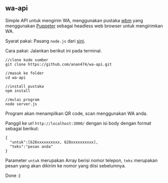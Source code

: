 ## wa-api
Simple API untuk mengirim WA, menggunakan pustaka [wbm](https://www.npmjs.com/package/wbm) yang menggunakan [Puppeter](https://pptr.dev/) sebagai headless web browser untuk mengirimkan WA.

Syarat pakai:
Pasang ```node.js``` dari [sini](https://nodejs.org/en/).

Cara pakai:
Jalankan berikut ini pada terminal.
```
//clone kode sumber
git clone https://github.com/anan474/wa-api.git

//masuk ke folder
cd wa-api

//install pustaka
npm install

//mulai program
node server.js
```
Program akan menampilkan QR code, scan menggunakan WA anda.

Panggil ke url ```http://localhost:3000/``` dengan isi body dengan format sebagai berikut:
```
{
  "untuk":[628xxxxxxxxxx, 628xxxxxxxxxx],
  "teks":"pesan anda"
}
```
Parameter `untuk` merupakan Array berisi nomor telepon, `teks` merupakan pesan yang akan dikirim ke nomor yang diisi sebelumnya.

Done :)
